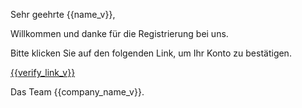 Sehr geehrte {{name_v}},

Willkommen und danke für die Registrierung bei uns.

Bitte klicken Sie auf den folgenden Link, um Ihr Konto zu bestätigen.

<a href="{{verify_link_v}}">{{verify_link_v}}</a>

Das Team {{company_name_v}}.

